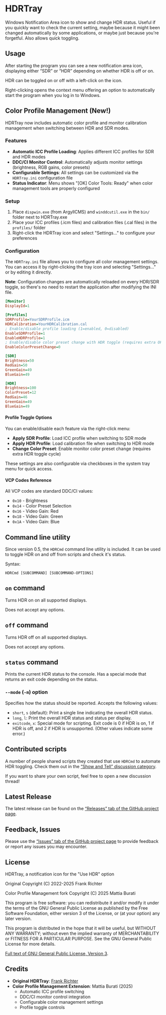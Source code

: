 HDRTray
=======
Windows Notification Area icon to show and change HDR status.
Useful if you quickly want to check the current setting, maybe because it might been changed automatically by some applications, or maybe just because you're forgetful.
Also allows quick toggling.

Usage
-----
After starting the program you can see a new notification area icon, displaying
either “SDR” or “HDR” depending on whether HDR is off or on.

HDR can be toggled on or off with a left-click on the icon.

Right-clicking opens the context menu offering an option to automatically start
the program when you log in to Windows.

Color Profile Management (New!)
--------------------------------
HDRTray now includes automatic color profile and monitor calibration management when switching between HDR and SDR modes.

### Features
- **Automatic ICC Profile Loading**: Applies different ICC profiles for SDR and HDR modes
- **DDC/CI Monitor Control**: Automatically adjusts monitor settings (brightness, RGB gains, color presets)
- **Configurable Settings**: All settings can be customized via the `HDRTray.ini` configuration file
- **Status Indicator**: Menu shows "[OK] Color Tools: Ready" when color management tools are properly configured

### Setup
1. Place `dispwin.exe` (from ArgyllCMS) and `winddcutil.exe` in the `bin/` folder next to HDRTray.exe
2. Place your ICC profiles (.icm files) and calibration files (.cal files) in the `profiles/` folder
3. Right-click the HDRTray icon and select "Settings..." to configure your preferences

### Configuration
The `HDRTray.ini` file allows you to configure all color management settings. You can access it by right-clicking the tray icon and selecting "Settings..." or by editing it directly.

**Note**: Configuration changes are automatically reloaded on every HDR/SDR toggle, so there's no need to restart the application after modifying the INI file.

```ini
[Monitor]
DisplayId=1

[Profiles]
SDRProfile=YourSDRProfile.icm
HDRCalibration=YourHDRCalibration.cal
; Enable/disable profile loading (1=enabled, 0=disabled)
EnableSDRProfile=1
EnableHDRProfile=1
; Enable/disable color preset change with HDR toggle (requires extra OFF/ON cycle)
EnableColorPresetChange=0

[SDR]
Brightness=50
RedGain=50
GreenGain=49
BlueGain=49

[HDR]
Brightness=100
ColorPreset=12
RedGain=46
GreenGain=49
BlueGain=49
```

#### Profile Toggle Options
You can enable/disable each feature via the right-click menu:
- **Apply SDR Profile**: Load ICC profile when switching to SDR mode
- **Apply HDR Profile**: Load calibration file when switching to HDR mode
- **Change Color Preset**: Enable monitor color preset change (requires extra HDR toggle cycle)

These settings are also configurable via checkboxes in the system tray menu for quick access.

#### VCP Codes Reference
All VCP codes are standard DDC/CI values:
- `0x10` - Brightness
- `0x14` - Color Preset Selection
- `0x16` - Video Gain: Red
- `0x18` - Video Gain: Green
- `0x1A` - Video Gain: Blue

Command line utility
--------------------
Since version 0.5, the `HDRCmd` command line utility is included. It can be used to toggle HDR on and off from scripts and check it's status.

Syntax:

    HDRCmd [SUBCOMMAND] [SUBCOMMAND-OPTIONS]

## `on` command
Turns HDR on on all supported displays.

Does not accept any options.

## `off` command
Turns HDR off on all supported displays.

Does not accept any options.

## `status` command
Prints the current HDR status to the console. Has a special mode that returns an exit code depending on the status.

### `--mode` (`-m`) option
Specifies how the status should be reported. Accepts the following values:

* `short`, `s` (default): Print a single line indicating the overall HDR status.
* `long`, `l`: Print the overall HDR status and status per display.
* `exitcode`, `x`: Special mode for scripting. Exit code is 0 if HDR is on, 1 if HDR is off, and 2 if HDR is unsupported. (Other values indicate some error.)

Contributed scripts
-------------------
A number of people shared scripts they created that use `HDRCmd` to automate HDR toggling. Check them out in the [“Show and Tell” discussion category](https://github.com/res2k/HDRTray/discussions/categories/show-and-tell).

If you want to share your own script, feel free to open a new discussion thread!

Latest Release
--------------
The latest release can be found on the [“Releases” tab of the GitHub project page](https://github.com/res2k/HDRTray/releases).

Feedback, Issues
----------------
Please use the [“Issues” tab of the GitHub project page](https://github.com/res2k/HDRTray/issues) to provide feedback or report any issues you may encounter.

License
-------
HDRTray, a notification icon for the "Use HDR" option

Original Copyright (C) 2022-2025 Frank Richter

Color Profile Management fork Copyright (C) 2025 Mattia Burati

This program is free software: you can redistribute it and/or modify
it under the terms of the GNU General Public License as published by
the Free Software Foundation, either version 3 of the License, or
(at your option) any later version.

This program is distributed in the hope that it will be useful,
but WITHOUT ANY WARRANTY; without even the implied warranty of
MERCHANTABILITY or FITNESS FOR A PARTICULAR PURPOSE.  See the
GNU General Public License for more details.

[Full text of GNU General Public License, Version 3](LICENSE.md).

Credits
-------
- **Original HDRTray**: [Frank Richter](https://github.com/res2k/HDRTray)
- **Color Profile Management Extension**: Mattia Burati (2025)
  - Automatic ICC profile switching
  - DDC/CI monitor control integration
  - Configurable color management settings
  - Profile toggle controls
